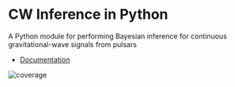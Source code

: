 # CW Inference in Python

A Python module for performing Bayesian inference for continuous gravitational-wave signals from pulsars

* [Documentation](https://cwinpy.readthedocs.io)
 
![coverage](https://git.ligo.org/CW/software/cwinpy/-/jobs/artifacts/master/raw/coverage_badge.svg?job=test)